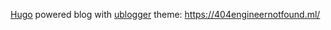 [Hugo](https://gohugo.io/) powered blog with [ublogger](https://github.com/uPagge/uBlogger) theme: https://404engineernotfound.ml/
